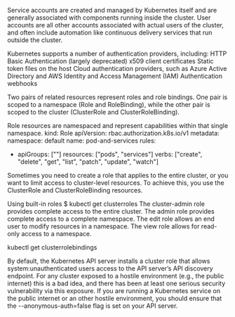  Service accounts are created and managed by Kubernetes itself and are generally associated with components running inside the cluster. User accounts are all other accounts associated with actual users of the cluster, and often include automation like continuous delivery services that run outside the cluster.

Kubernetes supports a number of authentication providers, including:
HTTP Basic Authentication (largely deprecated)
x509 client certificates
Static token files on the host
Cloud authentication providers, such as Azure Active Directory and AWS Identity and Access Management (IAM)
Authentication webhooks

Two pairs of related resources represent roles and role bindings. One pair is scoped to a namespace (Role and RoleBinding), while the other pair is scoped to the cluster (ClusterRole and ClusterRoleBinding).

Role resources are namespaced and represent capabilities within that single namespace. 
kind: Role
apiVersion: rbac.authorization.k8s.io/v1
metadata:
  namespace: default
  name: pod-and-services
rules:
- apiGroups: [""]
  resources: ["pods", "services"]
  verbs: ["create", "delete", "get", "list", "patch", "update", "watch"]

Sometimes you need to create a role that applies to the entire cluster, or you want to limit access to cluster-level resources. To achieve this, you use the ClusterRole and ClusterRoleBinding resources. 

Using built-in roles
$ kubectl get clusterroles
The cluster-admin role provides complete access to the entire cluster.
The admin role provides complete access to a complete namespace.
The edit role allows an end user to modify resources in a namespace.
The view role allows for read-only access to a namespace.

kubectl get clusterrolebindings

By default, the Kubernetes API server installs a cluster role that allows system:unauthenticated users access to the API server’s API discovery endpoint. For any cluster exposed to a hostile environment (e.g., the public internet) this is a bad idea, and there has been at least one serious security vulnerability via this exposure. If you are running a Kubernetes service on the public internet or an other hostile environment, you should ensure that the --anonymous-auth=false flag is set on your API server.

